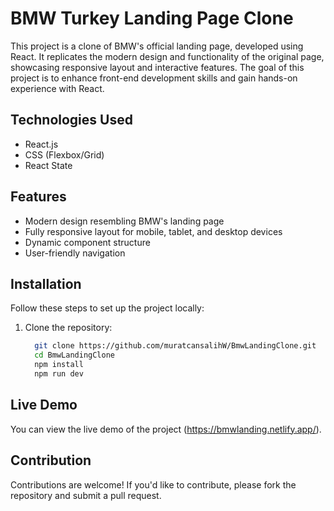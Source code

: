 # BMW Turkey Landing Page Clone

This project is a clone of BMW's official landing page, developed using React. It replicates the modern design and functionality of the original page, showcasing responsive layout and interactive features. The goal of this project is to enhance front-end development skills and gain hands-on experience with React.

## Technologies Used
- React.js
- CSS (Flexbox/Grid)
- React State

## Features
- Modern design resembling BMW's landing page
- Fully responsive layout for mobile, tablet, and desktop devices
- Dynamic component structure
- User-friendly navigation

## Installation
Follow these steps to set up the project locally:

1. Clone the repository:
   ```bash
     git clone https://github.com/muratcansalihW/BmwLandingClone.git
     cd BmwLandingClone
     npm install
     npm run dev


## Live Demo
You can view the live demo of the project (https://bmwlanding.netlify.app/).


## Contribution
Contributions are welcome! If you'd like to contribute, please fork the repository and submit a pull request.


